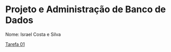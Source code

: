 # Projeto e Administração de Banco de Dados

Nome: Israel Costa e Silva

[Tarefa 01](https://github.com/israelsilva282/Projeto-e-Administracao-de-Banco-de-Dados/blob/main/tarefas/t01/tarefa01.md)
